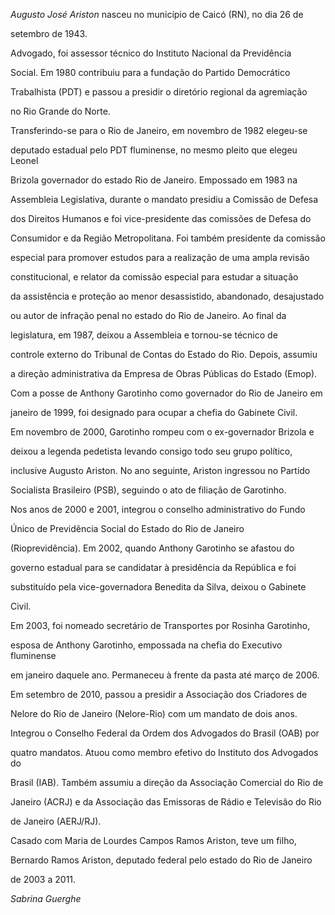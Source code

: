 

*Augusto José Ariston* nasceu no município de Caicó (RN), no dia 26 de

setembro de 1943.



Advogado, foi assessor técnico do Instituto Nacional da Previdência

Social. Em 1980 contribuiu para a fundação do Partido Democrático

Trabalhista (PDT) e passou a presidir o diretório regional da agremiação

no Rio Grande do Norte.



Transferindo-se para o Rio de Janeiro, em novembro de 1982 elegeu-se

deputado estadual pelo PDT fluminense, no mesmo pleito que elegeu Leonel

Brizola governador do estado Rio de Janeiro. Empossado em 1983 na

Assembleia Legislativa, durante o mandato presidiu a Comissão de Defesa

dos Direitos Humanos e foi vice-presidente das comissões de Defesa do

Consumidor e da Região Metropolitana. Foi também presidente da comissão

especial para promover estudos para a realização de uma ampla revisão

constitucional, e relator da comissão especial para estudar a situação

da assistência e proteção ao menor desassistido, abandonado, desajustado

ou autor de infração penal no estado do Rio de Janeiro. Ao final da

legislatura, em 1987, deixou a Assembleia e tornou-se técnico de

controle externo do Tribunal de Contas do Estado do Rio. Depois, assumiu

a direção administrativa da Empresa de Obras Públicas do Estado (Emop).



Com a posse de Anthony Garotinho como governador do Rio de Janeiro em

janeiro de 1999, foi designado para ocupar a chefia do Gabinete Civil.

Em novembro de 2000, Garotinho rompeu com o ex-governador Brizola e

deixou a legenda pedetista levando consigo todo seu grupo político,

inclusive Augusto Ariston. No ano seguinte, Ariston ingressou no Partido

Socialista Brasileiro (PSB), seguindo o ato de filiação de Garotinho.

Nos anos de 2000 e 2001, integrou o conselho administrativo do Fundo

Único de Previdência Social do Estado do Rio de Janeiro

(Rioprevidência). Em 2002, quando Anthony Garotinho se afastou do

governo estadual para se candidatar à presidência da República e foi

substituído pela vice-governadora Benedita da Silva, deixou o Gabinete

Civil.



Em 2003, foi nomeado secretário de Transportes por Rosinha Garotinho,

esposa de Anthony Garotinho, empossada na chefia do Executivo fluminense

em janeiro daquele ano. Permaneceu à frente da pasta até março de 2006.



Em setembro de 2010, passou a presidir a Associação dos Criadores de

Nelore do Rio de Janeiro (Nelore-Rio) com um mandato de dois anos.



Integrou o Conselho Federal da Ordem dos Advogados do Brasil (OAB) por

quatro mandatos. Atuou como membro efetivo do Instituto dos Advogados do

Brasil (IAB). Também assumiu a direção da Associação Comercial do Rio de

Janeiro (ACRJ) e da Associação das Emissoras de Rádio e Televisão do Rio

de Janeiro (AERJ/RJ).



Casado com Maria de Lourdes Campos Ramos Ariston, teve um filho,

Bernardo Ramos Ariston, deputado federal pelo estado do Rio de Janeiro

de 2003 a 2011.



*Sabrina Guerghe*



